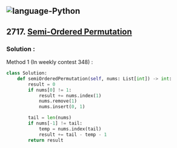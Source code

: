 ![language-Python](https://img.shields.io/badge/Python-ffd43b?style=for-the-badge&logo=PYTHON)
---

## 2717. [Semi-Ordered Permutation](https://leetcode.com/problems/semi-ordered-permutation)

### Solution :

Method 1 (In weekly contest 348) :
```python
class Solution:
    def semiOrderedPermutation(self, nums: List[int]) -> int:
        result = 0
        if nums[0] != 1:
            result += nums.index(1)
            nums.remove(1)
            nums.insert(0, 1)

        tail = len(nums)
        if nums[-1] != tail:
            temp = nums.index(tail)
            result += tail - temp - 1
        return result
```
